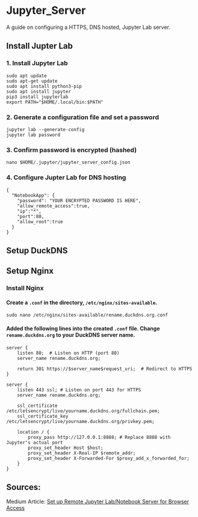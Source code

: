# Jupyter_Server
A guide on configuring a HTTPS, DNS hosted, Jupyter Lab server.

## Install Jupter Lab

### 1. Install Jupyter Lab

```{bash}
sudo apt update
sudo apt-get update
sudo apt install python3-pip
sudo apt install jupyter
pip3 install jupyterlab
export PATH="$HOME/.local/bin:$PATH"
```

### 2. Generate a configuration file and set a password

```{bash}
jupyter lab --generate-config
jupyter lab password
```
### 3. Confirm password is encrypted (hashed)

```{bash}
nano $HOME/.jupyter/jupyter_server_config.json
```

### 4. Configure Jupter Lab for DNS hosting

```{json}
{  
  "NotebookApp": {
    "password": "YOUR ENCRYPTED PASSWORD IS HERE",
    "allow_remote_access":true,
    "ip":"*",
    "port":80,
    "allow_root":true
  }
}
```

## Setup DuckDNS

## Setup Nginx

### Install Nginx

#### Create a `.conf` in the directory, `/etc/nginx/sites-available`.

```
sudo nano /etc/nginx/sites-available/rename.duckdns.org.conf
```

#### Added the following lines into the created `.conf` file. Change `rename.duckdns.org` to your DuckDNS server name. 

```
server {
    listen 80;  # Listen on HTTP (port 80)
    server_name rename.duckdns.org;

    return 301 https://$server_name$request_uri;  # Redirect to HTTPS
}

server {
    listen 443 ssl; # Listen on port 443 for HTTPS
    server_name rename.duckdns.org;

    ssl_certificate /etc/letsencrypt/live/yourname.duckdns.org/fullchain.pem; 
    ssl_certificate_key /etc/letsencrypt/live/yourname.duckdns.org/privkey.pem;

    location / {
        proxy_pass http://127.0.0.1:8888; # Replace 8888 with Jupyter's actual port
        proxy_set_header Host $host;
        proxy_set_header X-Real-IP $remote_addr;
        proxy_set_header X-Forwarded-For $proxy_add_x_forwarded_for;
    }
}
```























## Sources:
Medium Article: [Set up Remote Jupyter Lab/Notebook Server for Browser Access](https://medium.com/@mlquest0/set-up-remote-jupyter-lab-notebook-server-for-remote-browser-access-2cef464f203e)
